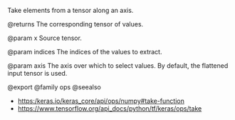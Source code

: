 Take elements from a tensor along an axis.

@returns
    The corresponding tensor of values.

@param x
Source tensor.

@param indices
The indices of the values to extract.

@param axis
The axis over which to select values. By default, the
flattened input tensor is used.

@export
@family ops
@seealso
+ <https:/keras.io/keras_core/api/ops/numpy#take-function>
+ <https://www.tensorflow.org/api_docs/python/tf/keras/ops/take>
